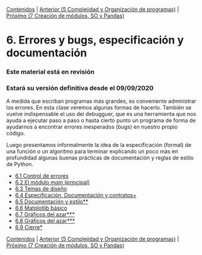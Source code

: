 [Contenidos](../Contenidos.md) \| [Anterior (5 Complejidad y Organización de programas)](../05_Organización_y_Complejidad/00_Resumen.md) \| [Próximo (7 Creación de módulos, SO y Pandas)](../07_Modulos_Pandas_SO/00_Resumen.md)

# 6. Errores y bugs, especificación y documentación
### **Este material está en revisión**
### Estará su versión definitiva desde el 09/09/2020

A medida que escriban programas más grandes, es conveniente administrar los errores. En esta clase veremos algunas formas de hacerlo. También se vuelve indispensable el uso del debugguer, que es una herramienta que nos ayuda a ejecutar paso a paso o hasta cierto punto un programa de forma de ayudarnos a encontrar errores inesperados (bugs) en nuestro propio código.

Luego presentamos informalmente la idea de la especificación (formal) de una función o un algoritmo para terminar explicando un poco más en profundidad algunas buenas prácticas de documentación y reglas de estilo de Python.







* [6.1 Control de errores](01_Excepciones.md)
* [6.2 El módulo *main* (principal)](02_305Main_module.md)
* [6.3 Temas de diseño](03_306Design_discussion.md)
* [6.4 Especificación, Documentación y contratos+](04_Especificación.md)
* [6.5 Documentación y estilo**](05_Documentar_y_Estilo.md)
* [6.6 Matplotlib básico](06_matplotlib_basico.md)
* [6.7 Gráficos del azar***](07_gráficos_del_azar.md)
* [6.8 Gráficos del azar***](08_regresion.md)
* [6.9 Cierre*](09_Cierre.md)


[Contenidos](../Contenidos.md) \| [Anterior (5 Complejidad y Organización de programas)](../05_Organización_y_Complejidad/00_Resumen.md) \| [Próximo (7 Creación de módulos, SO y Pandas)](../07_Modulos_Pandas_SO/00_Resumen.md)
